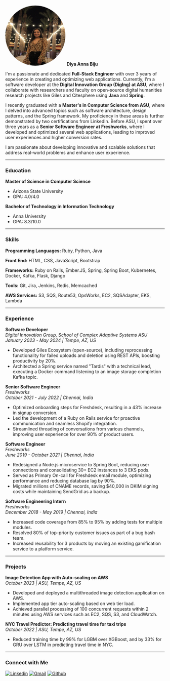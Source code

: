 <img src="https://github.com/diya17/DiyaAnnaBiju/blob/main/DiyaBiju.jpeg" alt="Profile Picture" width="190px" height="190px" style="border-radius:60%;"> **Diya Anna Biju**

<!--Introduction -->
I'm a passionate and dedicated **Full-Stack Engineer** with over 3 years of experience in creating and optimizing web applications. Currently, I'm a software developer at the **Digital Innovation Group (DigIng) at ASU**, where I collaborate with researchers and faculty on open-source digital humanities research projects like Giles and Citesphere using **Java** and **Spring**.

I recently graduated with a **Master's in Computer Science from ASU**, where I delved into advanced topics such as software architecture, design patterns, and the Spring framework. My proficiency in these areas is further demonstrated by two certifications from LinkedIn. Before ASU, I spent over three years as a **Senior Software Engineer at Freshworks**, where I developed and optimized several web applications, leading to improved user experiences and higher conversion rates.

I am passionate about developing innovative and scalable solutions that address real-world problems and enhance user experience.

---

### Education

**Master of Science in Computer Science**
- Arizona State University
- GPA: 4.0/4.0

**Bachelor of Technology in Information Technology**
- Anna University
- GPA: 8.3/10.0

---

### Skills

**Programming Languages:** Ruby, Python, Java

**Front End:** HTML, CSS, JavaScript, Bootstrap

**Frameworks:** Ruby on Rails, Ember.JS, Spring, Spring Boot, Kubernetes, Docker, Kafka, Flask, Django

**Tools:** Git, Jira, Jenkins, Redis, Memcached

**AWS Services:** S3, SQS, Route53, OpsWorks, EC2, SQSAdapter, EKS, Lambda

---

### Experience

**Software Developer**  
*Digital Innovation Group, School of Complex Adaptive Systems ASU*  
*January 2023 - May 2024 | Tempe, AZ, US*  
- Developed Giles Ecosystem (open-source), including reprocessing functionality for failed uploads and deletion using REST APIs, boosting productivity by 20%.
- Architected a Spring service named "Tardis" with a technical lead, executing a Docker command listening to an image storage completion Kafka topic.

**Senior Software Engineer**  
*Freshworks*  
*October 2021 - July 2022 | Chennai, India*  
- Optimized onboarding steps for Freshdesk, resulting in a 43% increase in signup conversion.
- Led the development of a Ruby on Rails service for proactive communication and seamless Shopify integration.
- Streamlined threading of conversations from various channels, improving user experience for over 90% of product users.

**Software Engineer**  
*Freshworks*  
*June 2019 - October 2021 | Chennai, India*  
- Redesigned a Node.js microservice to Spring Boot, reducing user connections and consolidating 30+ EC2 instances to 3 EKS pods.
- Served as Primary On-call for Freshdesk email module, optimizing performance and reducing database lag by 90%.
- Migrated millions of CNAME records, saving $40,000 in DKIM signing costs while maintaining SendGrid as a backup.

**Software Engineering Intern**  
*Freshworks*  
*December 2018 - May 2019 | Chennai, India*  
- Increased code coverage from 85% to 95% by adding tests for multiple modules.
- Resolved 80% of top-priority customer issues as part of a bug bash team.
- Increased reusability for 3 products by moving an existing gamification service to a platform service.

---

### Projects

**Image Detection App with Auto-scaling on AWS**  
*October 2023 | ASU, Tempe, AZ, US*  
- Developed and deployed a multithreaded image detection application on AWS.
- Implemented app tier auto-scaling based on web tier load.
- Achieved parallel processing of 100 concurrent requests within 2 minutes using AWS services such as EC2, SQS, S3, and CloudWatch.

**NYC Travel Predictor: Predicting travel time for taxi trips**  
*October 2022 | ASU, Tempe, AZ, US*  
- Reduced training time by 99% for LGBM over XGBoost, and by 33% for GRU over LSTM in predicting travel time in NYC.

---

### Connect with Me
[![Linkedin](https://img.shields.io/badge/-DiyaBiju-blue?style=flat&logo=Linkedin&logoColor=white)](https://www.linkedin.com/in/diya-anna-biju/)
[![Gmail](https://img.shields.io/badge/-DiyaBiju?style=flat&logo=Gmail&logoColor=white)](mailto:diyanna.3@gmail.com)
[![Github](https://img.shields.io/badge/-DiyaBiju-black?style=flat&labelColor=black&logo=github&logoColor=white)](https://github.com/diya17)
